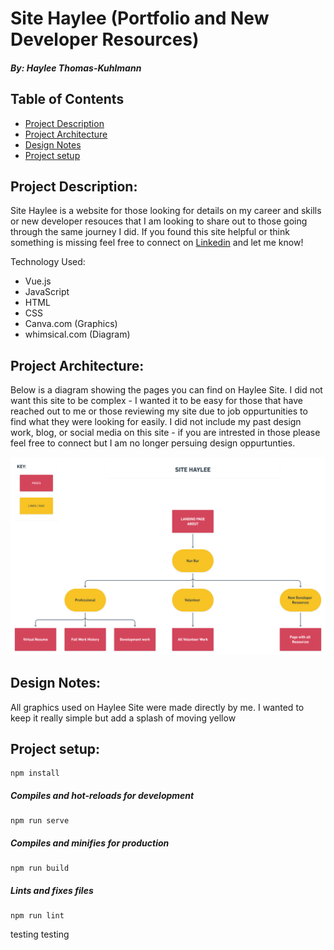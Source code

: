 # Site Haylee (Portfolio and New Developer Resources)
##### By: Haylee Thomas-Kuhlmann 

## Table of Contents  
- [Project Description](#project-description)  
- [Project Architecture](#project-architecture)
- [Design Notes](#design-notes) 
- [Project setup](#project-setup) 

## Project Description:

Site Haylee is a website for those looking for details on my career and skills or new developer resouces that I am looking to share out to those going through the same journey I did. If you found this site helpful or think something is missing feel free to connect on [Linkedin](https://www.linkedin.com/in/hayleetk/) and let me know! 

Technology Used:
- Vue.js
- JavaScript
- HTML
- CSS
- Canva.com (Graphics)
- whimsical.com (Diagram)


## Project Architecture:

Below is a diagram showing the pages you can find on Haylee Site. I did not want this site to be complex - I wanted it to be easy for those that have reached out to me or those reviewing my site due to job oppurtunities to find what they were looking for easily. I did not include my past design work, blog, or social media on this site - if you are intrested in those please feel free to connect but I am no longer persuing design oppurtunties.

![This is an image](public/site_haylee_pages.png)


## Design Notes:

All graphics used on Haylee Site were made directly by me. I wanted to keep it really simple but add a splash of moving yellow


## Project setup:
```
npm install
```

##### Compiles and hot-reloads for development
```
npm run serve
```

##### Compiles and minifies for production
```
npm run build
```

##### Lints and fixes files
```
npm run lint
```

testing testing
